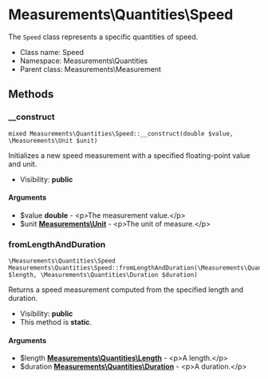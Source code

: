 Measurements\Quantities\Speed
===============

The `Speed` class represents a specific quantities of speed.




* Class name: Speed
* Namespace: Measurements\Quantities
* Parent class: Measurements\Measurement







Methods
-------


### __construct

    mixed Measurements\Quantities\Speed::__construct(double $value, \Measurements\Unit $unit)

Initializes a new speed measurement with a specified floating-point value and unit.



* Visibility: **public**


#### Arguments
* $value **double** - &lt;p&gt;The measurement value.&lt;/p&gt;
* $unit **[Measurements\Unit](Measurements-Unit.md)** - &lt;p&gt;The unit of measure.&lt;/p&gt;



### fromLengthAndDuration

    \Measurements\Quantities\Speed Measurements\Quantities\Speed::fromLengthAndDuration(\Measurements\Quantities\Length $length, \Measurements\Quantities\Duration $duration)

Returns a speed measurement computed from the specified length and duration.



* Visibility: **public**
* This method is **static**.


#### Arguments
* $length **[Measurements\Quantities\Length](Measurements-Quantities-Length.md)** - &lt;p&gt;A length.&lt;/p&gt;
* $duration **[Measurements\Quantities\Duration](Measurements-Quantities-Duration.md)** - &lt;p&gt;A duration.&lt;/p&gt;


